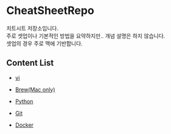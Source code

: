 # CheatSheetRepo
치트시트 저장소입니다.   
주로 셋업이나 기본적인 방법을 요약하지만.. 개념 설명은 하지 않습니다.  
셋업의 경우 주로 맥에 기반합니다.


## Content List
- [vi](https://github.com/liante0904/CheatShetRepo/blob/master/vi.md)
- [Brew(Mac only)](https://github.com/liante0904/CheatShetRepo/blob/master/Brew.md)
- [Python](https://github.com/liante0904/CheatSheetRepo/blob/master/Python.md)

- [Git](https://github.com/liante0904/CheatSheetRepo/blob/master/Git.md)
- [Docker](https://github.com/liante0904/CheatSheetRepo/blob/master/Docker.md)
